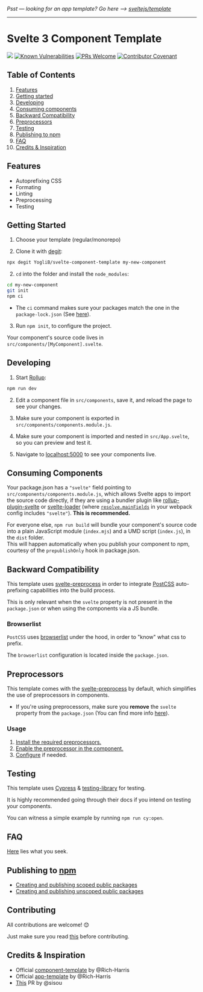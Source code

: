 _Psst — looking for an app template? Go here --> [sveltejs/template](https://github.com/sveltejs/template)_

---

# Svelte 3 Component Template

[![](https://github.com/YogliB/svelte-component-template/workflows/Node%20CI/badge.svg)](https://github.com/YogliB/svelte-component-template/actions?query=workflow%3A%22Node+CI%22)
[![Known Vulnerabilities](https://snyk.io/test/github/YogliB/svelte-component-template/badge.svg)](https://snyk.io/test/github/YogliB/svelte-component-template)
[![PRs Welcome](https://img.shields.io/badge/PRs-welcome-brightgreen.svg)](http://makeapullrequest.com)
[![Contributor Covenant](https://img.shields.io/badge/Contributor%20Covenant-v2.0%20adopted-ff69b4.svg)](code-of-conduct.md)

## Table of Contents

1. [Features](#features)
1. [Getting started](#getting-started)
1. [Developing](#developing)
1. [Consuming components](#consuming-components)
1. [Backward Compatibility](#backward-compatibility)
1. [Preprocessors](#preprocessors)
1. [Testing](#testing)
1. [Publishing to npm](publishing-to-npm)
1. [FAQ](faq)
1. [Credits & Inspiration](#credits-&-inspiration)

## Features

-   Autoprefixing CSS
-   Formating
-   Linting
-   Preprocessing
-   Testing


## Getting Started

1. Choose your template (regular/monorepo)

1. Clone it with [degit](https://github.com/Rich-Harris/degit):

```bash
npx degit YogliB/svelte-component-template my-new-component
```

2. `cd` into the folder and install the `node_modules`:

```bash
cd my-new-component
git init
npm ci
```

-   The `ci` command makes sure your packages match the one in the `package-lock.json` (See [here](https://docs.npmjs.com/cli/ci.html)).

3. Run `npm init`, to configure the project.

Your component's source code lives in `src/components/[MyComponent].svelte`.

## Developing

1. Start [Rollup](https://rollupjs.org):

```bash
npm run dev
```

2. Edit a component file in `src/components`, save it, and reload the page to see your changes.

3. Make sure your component is exported in `src/components/components.module.js`.

4. Make sure your component is imported and nested in `src/App.svelte`, so you can preview and test it.

5. Navigate to [localhost:5000](http://localhost:5000) to see your components live.


## Consuming Components

Your package.json has a `"svelte"` field pointing to `src/components/components.module.js`, which allows Svelte apps to import the source code directly, if they are using a bundler plugin like [rollup-plugin-svelte](https://github.com/rollup/rollup-plugin-svelte) or [svelte-loader](https://github.com/sveltejs/svelte-loader) (where [`resolve.mainFields`](https://webpack.js.org/configuration/resolve/#resolve-mainfields) in your webpack config includes `"svelte"`). **This is recommended.**

For everyone else, `npm run build` will bundle your component's source code into a plain JavaScript module (`index.mjs`) and a UMD script (`index.js`), in the `dist` folder.<br>
This will happen automatically when you publish your component to npm, courtesy of the `prepublishOnly` hook in package.json.


## Backward Compatibility

This template uses [svelte-preprocess](https://github.com/kaisermann/svelte-preprocess) in order to integrate [PostCSS](https://postcss.org) auto-prefixing capabilities into the build process.

This is only relevant when the `svelte` property is not present in the `package.json` or when using the components via a JS bundle.

### Browserlist

`PostCSS` uses [browserlist](https://github.com/browserslist/browserslist) under the hood, in order to "know" what css to prefix.

The `browserlist` configuration is located inside the `package.json`.


## Preprocessors

This template comes with the [svelte-preprocess](https://github.com/kaisermann/svelte-preprocess) by default, which simplifies the use of preprocessors in components.

-   If you're using preprocessors, make sure you **remove** the `svelte` property from the `package.json` (You can find more info [here](https://github.com/sveltejs/component-template/issues/8)).

### Usage

1. [Install the required preprocessors.](https://github.com/kaisermann/svelte-preprocess#installation)
2. [Enable the preprocessor in the component.](https://github.com/kaisermann/svelte-preprocess#preprocessors-support)
3. [Configure](https://github.com/kaisermann/svelte-preprocess#options) if needed.


## Testing

This template uses [Cypress](https://www.cypress.io/) & [testing-library](https://testing-library.com/docs/cypress-testing-library/intro) for testing.

It is highly recommended going through their docs if you intend on testing your components.

You can witness a simple example by running `npm run cy:open`.


## FAQ

[Here](../master/FAQ.md) lies what you seek.


## Publishing to [npm](https://www.npmjs.com)

-   [Creating and publishing scoped public packages](https://docs.npmjs.com/creating-and-publishing-scoped-public-packages)
-   [Creating and publishing unscoped public packages](https://docs.npmjs.com/creating-and-publishing-unscoped-public-packages)


## Contributing

All contributions are welcome! 😊

Just make sure you read [this](https://github.com/YogliB/svelte-component-template/blob/master/CONTRIBUTING.md) before contributing.


## Credits & Inspiration

-   Official [component-template](https://github.com/sveltejs/component-template) by @Rich-Harris
-   Official [app-template](https://github.com/sveltejs/template) by @Rich-Harris
-   [This](https://github.com/sveltejs/component-template/pull/5) PR by @sisou
